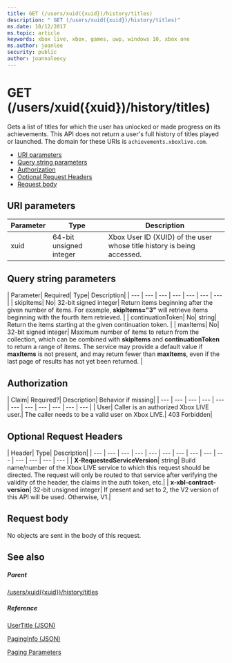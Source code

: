```yaml
---
title: GET (/users/xuid({xuid})/history/titles)
description: " GET (/users/xuid({xuid})/history/titles)"
ms.date: 10/12/2017
ms.topic: article
keywords: xbox live, xbox, games, uwp, windows 10, xbox one
ms.author: joanlee
security: public
author: joannaleecy
---
```


# GET (/users/xuid({xuid})/history/titles)
Gets a list of titles for which the user has unlocked or made progress on its achievements. This API does not return a user's full history of titles played or launched. 
The domain for these URIs is `achievements.xboxlive.com`.
 
  * [URI parameters](#ID4EY)
  * [Query string parameters](#ID4EDB)
  * [Authorization](#ID4EFD)
  * [Optional Request Headers](#ID4EGE)
  * [Request body](#ID4ERF)
 
<a id="ID4EY"></a>

 
## URI parameters
 
| Parameter| Type| Description| 
| --- | --- | --- | 
| xuid| 64-bit unsigned integer| Xbox User ID (XUID) of the user whose title history is being accessed.| 
  
<a id="ID4EDB"></a>

 
## Query string parameters
 
| Parameter| Required| Type| Description| 
| --- | --- | --- | --- | --- | --- | --- | 
| skipItems| No| 32-bit signed integer| Return items beginning after the given number of items. For example, <b>skipItems="3"</b> will retrieve items beginning with the fourth item retrieved. | 
| continuationToken| No| string| Return the items starting at the given continuation token. | 
| maxItems| No| 32-bit signed integer| Maximum number of items to return from the collection, which can be combined with <b>skipItems</b> and <b>continuationToken</b> to return a range of items. The service may provide a default value if <b>maxItems</b> is not present, and may return fewer than <b>maxItems</b>, even if the last page of results has not yet been returned. | 
  
<a id="ID4EFD"></a>

 
## Authorization
 
| Claim| Required?| Description| Behavior if missing| 
| --- | --- | --- | --- | --- | --- | --- | --- | --- | --- | --- | 
| User| Caller is an authorized Xbox LIVE user.| The caller needs to be a valid user on Xbox LIVE.| 403 Forbidden| 
  
<a id="ID4EGE"></a>

 
## Optional Request Headers
 
| Header| Type| Description| 
| --- | --- | --- | --- | --- | --- | --- | --- | --- | --- | --- | --- | --- | --- | 
| <b>X-RequestedServiceVersion</b>| string| Build name/number of the Xbox LIVE service to which this request should be directed. The request will only be routed to that service after verifying the validity of the header, the claims in the auth token, etc.| 
| <b>x-xbl-contract-version</b>| 32-bit unsigned integer| If present and set to 2, the V2 version of this API will be used. Otherwise, V1.| 
  
<a id="ID4ERF"></a>

 
## Request body
 
No objects are sent in the body of this request.
  
<a id="ID4EDG"></a>

 
## See also
 
<a id="ID4EFG"></a>

 
##### Parent 

[/users/xuid({xuid})/history/titles](uri-titlehistoryusersxuidhistorytitlesv2.md)

  
<a id="ID4EPG"></a>

 
##### Reference 

[UserTitle (JSON)](../../json/json-usertitlev2.md)

 [PagingInfo (JSON)](../../json/json-paginginfo.md)

 [Paging Parameters](../../additional/pagingparameters.md)

   